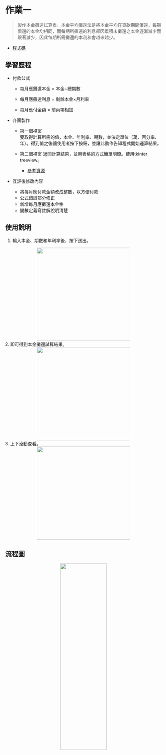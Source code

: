# 作業一
>製作本金攤還試算表，本金平均攤還法是將本金平均在貸款期間償還，每期償還的本金均相同，而每期所攤還的利息卻因累積未攤還之本金逐漸減少而跟著減少，因此每期所需攤還的本利和會越來越少。    
    
* [程式碼](https://github.com/yanruchen36/Financial_Engineering/blob/master/HW1/hw1revise.py)     

## 學習歷程

* 付款公式  
  * 每月應攤還本金 = 本金÷總期數  
  
  * 每月應攤還利息 = 剩餘本金×月利率  
  
  * 每月應付金額 = 前兩項相加
          
* 介面製作  
  * 第一個視窗  
    要取得計算所需的值，本金、年利率、期數，並決定單位（萬、百分率、年）。得到值之後讓使用者按下按鈕，並讓此動作告知程式開始運算結果。  
          
  * 第二個視窗
    返回計算結果，並用表格的方式簡單明瞭。使用tkinter treeview。
    * [參考資源](https://blog.csdn.net/sinat_27382047/article/details/80161637)  
         
         
 * 互評後修改內容  
 
    * 將每月應付款金額改成整數，以方便付款  
    * 公式錯誤部分修正  
    * 新增每月應攤還本金格  
    * 變數定義寫註解說明清楚  
    
## 使用說明 
  1. 輸入本金、期數和年利率後，按下送出。
<div align=center><img width="300" height="300" src="https://github.com/yanruchen36/Financial_Engineering-/blob/master/HW1/gui1.png"/></div>
  2. 即可得到本金攤還試算結果。  
  <div align=center><img width="300" height="300" src="https://github.com/yanruchen36/Financial_Engineering-/blob/master/HW1/gui2.png"/></div>
  3. 上下滾動查看。
  <div align=center><img width="300" height="300" src="https://github.com/yanruchen36/Financial_Engineering-/blob/master/HW1/gui3.png"/></div>  

## 流程圖    
    
  <div align=center><img width="150" height = "600"   src="https://github.com/yanruchen36/Financial_Engineering-/blob/master/HW1/Untitled%20Diagram.png"/></div>

